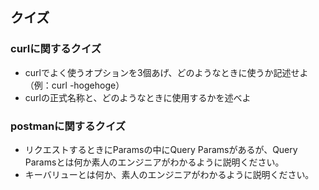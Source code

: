 ## クイズ

### curlに関するクイズ

- curlでよく使うオプションを3個あげ、どのようなときに使うか記述せよ（例：curl -hogehoge）
- curlの正式名称と、どのようなときに使用するかを述べよ

### postmanに関するクイズ

- リクエストするときにParamsの中にQuery Paramsがあるが、Query Paramsとは何か素人のエンジニアがわかるように説明ください。
- キーバリューとは何か、素人のエンジニアがわかるように説明ください。